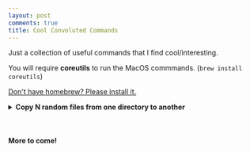 ```yaml
---
layout: post
comments: true
title: Cool Convoluted Commands
---
```


Just a collection of useful commands that I find cool/interesting.
&nbsp;


You will require **coreutils** to run the MacOS commmands. (`brew install coreutils`) 
&nbsp;

[Don't have homebrew? Please install it.](https://brew.sh/)
&nbsp;
&nbsp;
&nbsp;


<details><summary><b>Copy N random files from one directory to another</b></summary>

<ul style="font-size:16px">

<p> Good for messing around with a small sample from a large dataset. You can also add a regex pattern if you wish to filter.</p>

<p> MacOS:<br>
<code>
gshuf -zn <i>FILE_COUNT</i> -e <i>PATTERN</i> | xargs -0 gcp -vt <i>TARGET_DIR</i>
</code>
</p>

<p>Linux:<br>
<code>
shuf -zn <i>FILE_COUNT</i> -e <i>PATTERN</i> | xargs -0 cp -vt <i>TARGET_DIR</i>
</code>
</p>

<p>You may encounter an error: <code>`shuf: Argument list too long`. </code> <br>
In this case, we can pipe the arguments as follows: </p>

<p>MacOS:
<code>
find <i>SOURCE_DIR</i> -mindepth 1 -maxdepth 1 ! -name <i>PATTERN</i> -print0 | gshuf -n <i>FILE_COUNT</i> -z | xargs -0 gcp -t <i>TARGET_DIR</i>
</code>
</p>

<p>Linux:
<code>
find <i>SOURCE_DIR</i> -mindepth 1 -maxdepth 1 ! -name <i>PATTERN</i> -print0 | shuf -n <i>FILE_COUNT</i> -z | xargs -0  cp -t <i>TARGET_DIR</i>
</code>
</p>

<p>You can even tweak these commands so that you can copy N random **lines** from one file to another . Useful in those cases where all your data is in one file. (*Hint:* use 🐱)</p>


</details>


<!-- <details><summary>Find non-empty files in a directory</summary>
<p>

Same for MacOS and Linux 
```
find <DIR_NAME> -not -empty -ls 
```
You can change this command to find the names of the empty file names. 
```
find <DIR_NAME> -empty -ls
```

And to find the number of files, simply pipe the output of any of these commands to `wc - l`.

</p>
</details>

<details><summary>Join files horizontally using a Primary Key</summary>
<p>
Same for MacOS and Linux 

Useful for joining CSV's. This process requires that your data is complete and clean, so not sure how useful this is. However, it's a very fast procedure to join two CSVs after removing missing information (I will add a few commands that can help with this!). 

Suppose you have the following two CSV's: 
```
> cat 1.csv
Arjun,Purple,MacOS,Table Tennis
Sanja,Black,Ubuntu,Netflix
Russell,Red,Windows,Dota2


> cat 2.csv
Russell,C++
Sanja,Pyhon
Arjun,PHP
```
And we want to create a single CSV using the names as our primary key.

We could do the following:

Sort both files by their primary key (located in the first column).
```
sort -t"," -k1  1.csv > 1_sorted.csv
sort -t"," -k1  2.csv > 2_sorted.csv
``` 
Now cut the 2nd column from `2_sorted` and add to `1_sorted` using the `cut` and `paste` commands.
```
cut -d',' -f2 2_sorted.csv > 2_sorted_fav_lang.csv
paste -d, 1_sorted.csv 2_sorted_fav_lang.csv > final.csv
```
Let's take a look:
```
> cat final.csv
Arjun,Purple,MacOS,Table Tennis,PHP
Russell,Red,Windows,Dota2,C++
Sanja,Black,Ubuntu,Netflix,Pyhon
```
</p>
</details> -->
&nbsp;
&nbsp;
&nbsp;

#### More to come!
&nbsp;
&nbsp;
&nbsp;
&nbsp;








